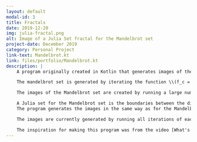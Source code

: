 ```yaml
---
layout: default
modal-id: 3
title: Fractals
date: 2019-12-20
img: julia-fractal.png
alt: Image of a Julia Set fractal for the Mandelbrot set
project-date: December 2019
category: Personal Project
link-text: Mandelbrot.kt
link: files/portfolio/Mandelbrot.kt
description: |
    A program originally created in Kotlin that generates images of the Mandelbrot set and Julia sets for the mandelbrot set. 

    The mandelbrot set is generated by iterating the function \\(f_c = z^2 + c\\) on itself starting from \\(z=0\\) and plotting the results created with different values of \\(c\\) in the complex plane. If the value of the function from \\(c\\) does not diverge to infinity (stays finite) after an infinite number of iterations, then \\(c\\) is in the mandelbrot set.

    The images of the Mandelbrot set are created by running a large number (\\(10000\\)) of iterations for each pixel. If the value's magnitude is less than \\(2\\) for the entire \\(10000\\) iterations, then the pixel is colored black and considered in the Mandelbrot set. If the value has a greater magnitude than \\(2\\) after any iteration, then it is guarenteed to eventually diverge to infinity. The pixels that diverge are colored based on how many iterations it takes to know that it diverges. To make the program run faster, big cardioid and the three main bulbs in the Mandelbrot set are skipped and the values for \\(c = a + bi\\) are mirrored to \\(a - bi\\).

    A Julia set for the Mandelbrot set is the boundaries between the diverging and non-diverging regions when the function \\(f_c = z^2 + c\\) is iterated with a fixed \\(c\\) and changing \\(z\\).
    The program generates the images in the same way as for the Mandelbrot set except the values for the pixels are mirrored differently and no values are skipped.

    The images are currently generated by running all iterations of each pixel before moving on to the next pixel. This means it takes a significant amount of time for an image to show up when running the program with a large number of iterations. It would probably be better to run one iteration for every pixel in the image before running the next iteration so an image appears almost immediately and is refined over time.

    The inspiration for making this program was from the video [What's so special about the Mandelbrot Set? - Numberphile](https://www.youtube.com/watch?v=FFftmWSzgmk).
---
```

